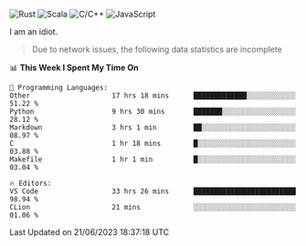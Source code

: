 ![Rust](https://img.shields.io/badge/Rust-000000?style=flat-square&logo=rust&logoColor=white)
![Scala](https://img.shields.io/badge/Scala-DC322F?style=flat-square&logo=Scala)
![C/C++](https://img.shields.io/badge/C++-00599c?style=flat-square&logo=C%2B%2B)
![JavaScript](https://img.shields.io/badge/JavaScript-323330?style=flat-square&logo=javascript&logoColor=F7DF1E)

I am an idiot.

> Due to network issues, the following data statistics are incomplete

<!--START_SECTION:waka-->
📊 **This Week I Spent My Time On** 

```text
💬 Programming Languages: 
Other                    17 hrs 18 mins      █████████████░░░░░░░░░░░░   51.22 % 
Python                   9 hrs 30 mins       ███████░░░░░░░░░░░░░░░░░░   28.12 % 
Markdown                 3 hrs 1 min         ██░░░░░░░░░░░░░░░░░░░░░░░   08.97 % 
C                        1 hr 18 mins        █░░░░░░░░░░░░░░░░░░░░░░░░   03.88 % 
Makefile                 1 hr 1 min          █░░░░░░░░░░░░░░░░░░░░░░░░   03.04 % 

🔥 Editors: 
VS Code                  33 hrs 26 mins      █████████████████████████   98.94 % 
CLion                    21 mins             ░░░░░░░░░░░░░░░░░░░░░░░░░   01.06 % 
```


 Last Updated on 21/06/2023 18:37:18 UTC
<!--END_SECTION:waka-->
